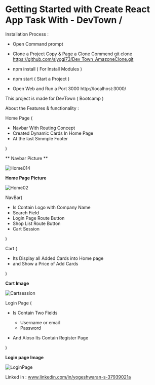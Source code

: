 # Getting Started with Create React App Task With - DevTown /


Installation Process :

   * Open Command prompt
   * Clone a Project Copy & Page a Clone Commend
     git clone https://github.com/sjyogi73/Dev_Town_AmazoneClone.git
   
   * npm install ( For Install Modules )
   * npm start ( Start a Project )
   * Open Web and Run a Port 3000
     http://localhost:3000/
     

This project is made for DevTown ( Bootcamp )

About the Features & functionality :

Home Page (

  * Navbar With Routing Concept
  * Created Dynamic Cards In Home Page 
  * At the last Simmple Footer 
  
  )
  
 ** Navbar Picture **
 
  ![Home01](https://user-images.githubusercontent.com/82278181/170811062-cebef563-bc4d-4cae-82e9-a531f97ad58c.png)4
  
 **Home Page Picture**
  
  ![Home02](https://user-images.githubusercontent.com/82278181/170811069-3fb67497-2e92-4555-b06b-6101f1393097.png)


  
NavBar(

* Is Contain Logo with Company Name 
* Search Field 
* Login Page Route Button
* Shop List Route Button
* Cart Session

)

Cart (
  
  * Its Display all Added Cards into Home page 
  * and Show a Price of Add Cards
  
 )
 
 **Cart Image**
 
 ![Cartsession](https://user-images.githubusercontent.com/82278181/170811118-94d008c9-26c7-4bf3-b11a-9ed9d1f54afc.png)

Login Page (

  * Is Contain Two Fields 
   
    * Username or email
    * Password
    
  * And Aloso Its Contain Register Page
  
  )
  
  **Login page Image**
  
  ![LoginPage](https://user-images.githubusercontent.com/82278181/170811140-028eb2cc-348d-4366-b84e-716b03ef90b5.png)





  Linked in : www.linkedin.com/in/yogeshwaran-s-37939021a




          
    
      
      

